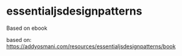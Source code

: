 # essentialjsdesignpatterns
Based on ebook


based on: https://addyosmani.com/resources/essentialjsdesignpatterns/book
